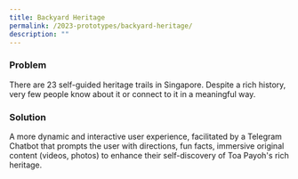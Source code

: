 ```yaml
---
title: Backyard Heritage
permalink: /2023-prototypes/backyard-heritage/
description: ""
---
```

### Problem
There are 23 self-guided heritage trails in Singapore. Despite a rich history, very few people know about it or connect to it in a meaningful way.

### Solution
A more dynamic and interactive user experience, facilitated by a Telegram Chatbot that prompts the user with directions, fun facts, immersive original content (videos, photos) to enhance their self-discovery of Toa Payoh's rich heritage.